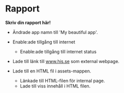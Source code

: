 
# Rapport

**Skriv din rapport här!**

- Ändrade app namn till 'My beautiful app'.
- Enable:ade tillgång till internet
  - Enable:ade tillgång till internet status

- Lade till länk till www.his.se som external webpage.
- Lade till en HTML fil i assets-mappen.
  - Länkade till HTML-filen för internal page.
  - Lade till viss innehåll i HTML filen.